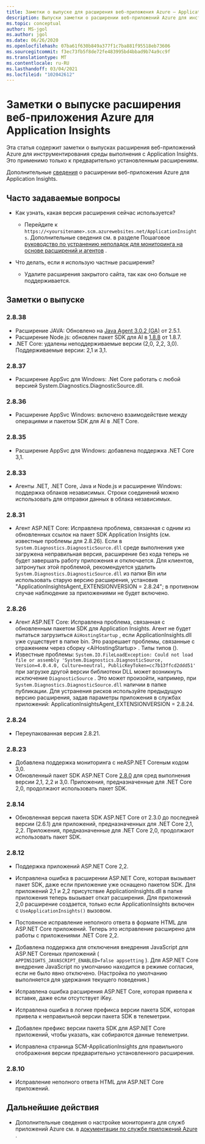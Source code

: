 ```yaml
---
title: Заметки о выпуске для расширения веб-приложения Azure — Application Insights
description: Выпуски заметки о расширении веб-приложений Azure для инструментирования среды выполнения с Application Insights.
ms.topic: conceptual
author: MS-jgol
ms.author: jgol
ms.date: 06/26/2020
ms.openlocfilehash: 07ba61f630b849a377f1c7ba881f95518eb73606
ms.sourcegitcommit: f3ec73fb5f8de72fe483995bd4bbad9b74a9cc9f
ms.translationtype: MT
ms.contentlocale: ru-RU
ms.lasthandoff: 03/04/2021
ms.locfileid: "102042612"
---
```

# <a name="release-notes-for-azure-web-app-extension-for-application-insights"></a>Заметки о выпуске расширения веб-приложения Azure для Application Insights

Эта статья содержит заметки о выпусках расширения веб-приложений Azure для инструментирования среды выполнения с Application Insights. Это применимо только к предварительно установленным расширениям.

Дополнительные [сведения](azure-web-apps.md) о расширении веб-приложения Azure для Application Insights.

## <a name="frequently-asked-questions"></a>Часто задаваемые вопросы

- Как узнать, какая версия расширения сейчас используется?
    - Перейдите к `https://<yoursitename>.scm.azurewebsites.net/ApplicationInsights`. Дополнительные сведения см. в разделе Пошаговое [руководство по устранению неполадок для мониторинга на основе расширений и агентов](./azure-web-apps.md?tabs=net#troubleshooting) .

- Что делать, если я использую частные расширения?
    - Удалите расширения закрытого сайта, так как оно больше не поддерживается.

## <a name="release-notes"></a>Заметки о выпуске

### <a name="2838"></a>2.8.38

- Расширение JAVA: Обновлено на [Java Agent 3.0.2 (GA)](https://github.com/microsoft/ApplicationInsights-Java/releases/tag/3.0.2) от 2.5.1.
- Расширение Node.js: обновлен пакет SDK для AI в [1.8.8](https://github.com/microsoft/ApplicationInsights-node.js/releases/tag/1.8.8) от 1.8.7.
- .NET Core: удалены неподдерживаемые версии (2,0, 2,2, 3,0). Поддерживаемые версии: 2,1 и 3,1.

### <a name="2837"></a>2.8.37

- Расширение AppSvc для Windows: .Net Core работать с любой версией System.Diagnostics.DiagnosticSource.dll.

### <a name="2836"></a>2.8.36

- Расширение AppSvc Windows: включено взаимодействие между операциями и пакетом SDK для AI в .NET Core.

### <a name="2835"></a>2.8.35

- Расширение AppSvc для Windows: добавлена поддержка .NET Core 3,1.

### <a name="2833"></a>2.8.33

- Агенты .NET, .NET Core, Java и Node.js и расширение Windows: поддержка облаков независимых. Строки соединений можно использовать для отправки данных в облака независимых.

### <a name="2831"></a>2.8.31

- Агент ASP.NET Core: Исправлена проблема, связанная с одним из обновленных ссылок на пакет SDK Application Insights (см. известные проблемы для 2.8.26). Если в `System.Diagnostics.DiagnosticSource.dll` среде выполнения уже загружена неправильная версия, расширение без кода теперь не будет завершать работу приложения и отключается. Для клиентов, затронутых этой проблемой, рекомендуется удалить `System.Diagnostics.DiagnosticSource.dll` из папки Bin или использовать старую версию расширения, установив "ApplicationInsightsAgent_EXTENSIONVERSION = 2.8.24"; в противном случае наблюдение за приложениями не будет включено.

### <a name="2826"></a>2.8.26

- Агент ASP.NET Core: Исправлена проблема, связанная с обновленным пакетом SDK для Application Insights. Агент не будет пытаться загрузиться `AiHostingStartup` , если ApplicationInsights.dll уже существует в папке bin. Это разрешает проблемы, связанные с отражением через сборку \<AiHostingStartup\> . Типы типов ().
- Известные проблемы: `System.IO.FileLoadException: Could not load file or assembly 'System.Diagnostics.DiagnosticSource, Version=4.0.4.0, Culture=neutral, PublicKeyToken=cc7b13ffcd2ddd51'` при загрузке другой версии библиотеки DLL может возникнуть исключение `DiagnosticSource` . Это может произойти, например, при `System.Diagnostics.DiagnosticSource.dll` наличии в папке публикации. Для устранения рисков используйте предыдущую версию расширения, задав параметры приложения в службах приложений: ApplicationInsightsAgent_EXTENSIONVERSION = 2.8.24.

### <a name="2824"></a>2.8.24

- Переупакованная версия 2.8.21.

### <a name="2823"></a>2.8.23

- Добавлена поддержка мониторинга с неASP.NET Coreным кодом 3,0.
- Обновленный пакет SDK ASP.NET Core [2.8.0](https://github.com/microsoft/ApplicationInsights-aspnetcore/releases/tag/2.8.0) для сред выполнения версии 2,1, 2,2 и 3,0. Приложения, предназначенные для .NET Core 2,0, продолжают использовать пакет SDK.

### <a name="2814"></a>2.8.14

- Обновленная версия пакета SDK ASP.NET Core от 2.3.0 до последней версии (2.6.1) для приложений, предназначенных для .NET Core 2,1, 2,2. Приложения, предназначенные для .NET Core 2,0, продолжают использовать пакет SDK.

### <a name="2812"></a>2.8.12

- Поддержка приложений ASP.NET Core 2,2.
- Исправлена ошибка в расширении ASP.NET Core, которая вызывает пакет SDK, даже если приложение уже оснащено пакетом SDK. Для приложений 2,1 и 2,2 присутствие ApplicationInsights.dll в папке приложения теперь вызывает откат расширения. Для приложений 2,0 расширение создается, только если ApplicationInsights включен с `UseApplicationInsights()` вызовом.

- Постоянное исправление неполного ответа в формате HTML для ASP.NET Core приложений. Теперь это исправление расширено для работы с приложениями .NET Core 2,2.

- Добавлена поддержка для отключения внедрения JavaScript для ASP.NET Coreных приложений ( `APPINSIGHTS_JAVASCRIPT_ENABLED=false appsetting` ). Для ASP.NET Core внедрение JavaScript по умолчанию находится в режиме согласия, если не было явно отключено. (Настройка по умолчанию выполняется для удержания текущего поведения.)

- Исправлена ошибка расширения ASP.NET Core, которая привела к вставке, даже если отсутствует iKey.
- Исправлена ошибка в логике префикса версии пакета SDK, которая привела к неправильной версии пакета SDK в телеметрии.

- Добавлен префикс версии пакета SDK для ASP.NET Core приложений, чтобы указать, как собираются данные телеметрии.
- Исправлена страница SCM-ApplicationInsights для правильного отображения версии предварительно установленного расширения.

### <a name="2810"></a>2.8.10

- Исправление неполного ответа HTML для ASP.NET Core приложений.

## <a name="next-steps"></a>Дальнейшие действия

- Дополнительные сведения о настройке мониторинга для служб приложений Azure см. в [документации по службе приложений Azure](azure-web-apps.md) . 
